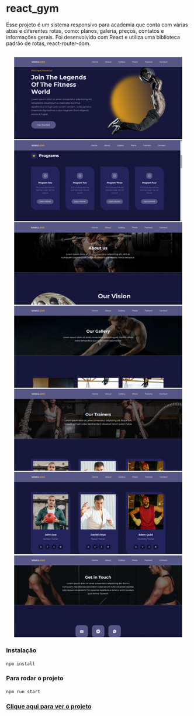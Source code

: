 # react_gym

Esse projeto é um sistema responsivo para academia que conta com várias abas e diferentes rotas, como: planos, galeria, preços, contatos e informações gerais. 
Foi desenvolvido com React e utiliza uma biblioteca padrão de rotas, react-router-dom.


 ##
  <p align="center">
  <img width="460"src="src/assets/to_readme/1.png">
  <img width="460"src="src/assets/to_readme/2.png">
  <img width="460"src="src/assets/to_readme/3.png">
  <img width="460"src="src/assets/to_readme/4.png">
  <img width="460"src="src/assets/to_readme/5.png">
  <img width="460"src="src/assets/to_readme/6.png">
  <img width="460"src="src/assets/to_readme/7.png">
  </p>
  
  

### Instalação
`npm install`

### Para rodar o projeto
`npm run start`

### [Clique aqui para ver o projeto](https://react-gym-three.vercel.app/about)
